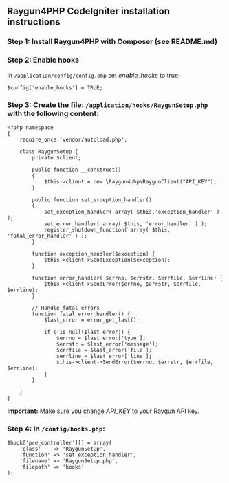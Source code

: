 ## Raygun4PHP CodeIgniter installation instructions

### Step 1: Install Raygun4PHP with Composer (see README.md)

### Step 2: Enable hooks

In `/application/config/config.php` set *enable_hooks* to true:

```
$config['enable_hooks'] = TRUE;
```

### Step 3: Create the file: `/application/hooks/RaygunSetup.php` with the following content:

```
<?php namespace
{
    require_once 'vendor/autoload.php';

    class RaygunSetup {
        private $client;

        public function __construct()
        {
            $this->client = new \Raygun4php\RaygunClient("API_KEY");
        }

        public function set_exception_handler()
        {
            set_exception_handler( array( $this,'exception_handler' ) );
            set_error_handler( array( $this, 'error_handler' ) );
            register_shutdown_function( array( $this, 'fatal_error_handler' ) );
        }

        function exception_handler($exception) {
            $this->client->SendException($exception);
        }

        function error_handler( $errno, $errstr, $errfile, $errline) {
            $this->client->SendError($errno, $errstr, $errfile, $errline);
        }
        
        // Handle fatal errors
        function fatal_error_handler() {
            $last_error = error_get_last();

            if (!is_null($last_error)) {
                $errno = $last_error['type'];
                $errstr = $last_error['message'];
                $errfile = $last_error['file'];
                $errline = $last_error['line'];
                $this->client->SendError($errno, $errstr, $errfile, $errline);
            }
        }

    }
}
```

**Important:** Make sure you change *API_KEY* to your Raygun API key.

### Step 4: In `/config/hooks.php`:

```
$hook['pre_controller'][] = array(
    'class'    => 'RaygunSetup',
    'function' => 'set_exception_handler',
    'filename' => 'RaygunSetup.php',
    'filepath' => 'hooks'
);
```
